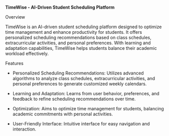 **TimeWise - AI-Driven Student Scheduling Platform**

Overview

TimeWise is an AI-driven student scheduling platform designed to optimize time management and enhance productivity for students. It offers personalized scheduling recommendations based on class schedules, extracurricular activities, and personal preferences. With learning and adaptation capabilities, TimeWise helps students balance their academic workload effectively.

Features
- Personalized Scheduling Recommendations: Utilizes advanced algorithms to analyze class schedules, extracurricular activities, and personal preferences to generate customized weekly calendars.

- Learning and Adaptation: Learns from user behavior, preferences, and feedback to refine scheduling recommendations over time.

- Optimization: Aims to optimize time management for students, balancing academic commitments with personal activities.

- User-Friendly Interface: Intuitive interface for easy navigation and interaction.
